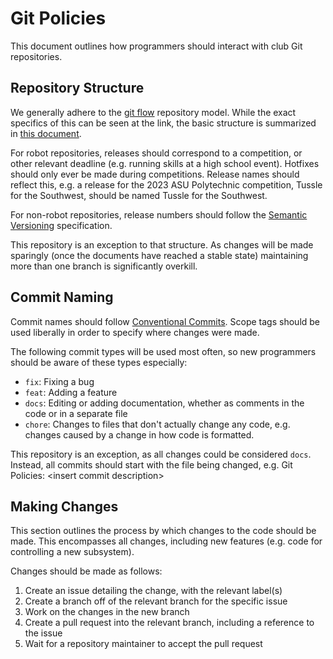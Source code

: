 # Git Policies

This document outlines how programmers should interact with club Git repositories.

## Repository Structure 

We generally adhere to the [git flow](https://nvie.com/posts/a-successful-git-branching-model/) repository model. While the exact specifics of this can be seen at the link, the basic structure is summarized in [this document](https://nvie.com/files/Git-branching-model.pdf). 

For robot repositories, releases should correspond to a competition, or other relevant deadline (e.g. running skills at a high school event). Hotfixes should only ever be made during competitions. Release names should reflect this, e.g. a release for the 2023 ASU Polytechnic competition, Tussle for the Southwest, should be named Tussle for the Southwest.

For non-robot repositories, release numbers should follow the [Semantic Versioning](https://semver.org) specification.

This repository is an exception to that structure. As changes will be made sparingly (once the documents have reached a stable state) maintaining more than one branch is significantly overkill.

## Commit Naming 

Commit names should follow [Conventional Commits](https://www.conventionalcommits.org/en/v1.0.0/). Scope tags should be used liberally in order to specify where changes were made.

The following commit types will be used most often, so new programmers should be aware of these types especially:
- `fix`: Fixing a bug
- `feat`: Adding a feature
- `docs`: Editing or adding documentation, whether as comments in the code or in a separate file
- `chore`: Changes to files that don't actually change any code, e.g. changes caused by a change in how code is formatted.

This repository is an exception, as all changes could be considered `docs`. Instead, all commits should start with the file being changed, e.g. Git Policies: \<insert commit description>

## Making Changes

This section outlines the process by which changes to the code should be made. This encompasses all changes, including new features (e.g. code for controlling a new subsystem).

Changes should be made as follows:
1. Create an issue detailing the change, with the relevant label(s)
2. Create a branch off of the relevant branch for the specific issue
3. Work on the changes in the new branch
4. Create a pull request into the relevant branch, including a reference to the issue 
5. Wait for a repository maintainer to accept the pull request

